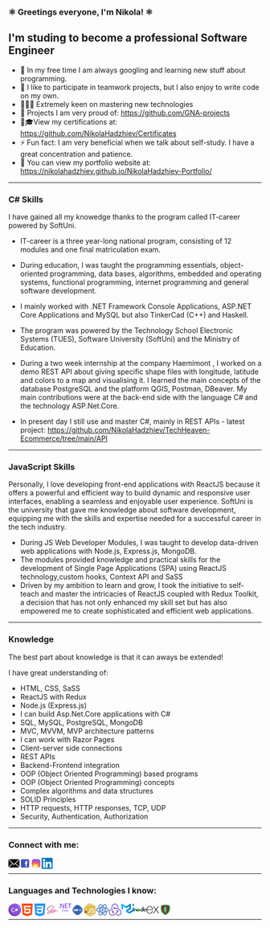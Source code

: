 ### ⚛️ Greetings everyone, I'm Nikola! ⚛️

## I'm studing to become a professional Software Engineer

- 🌱 In my free time I am always googling and learning new stuff about programming.
- 👯 I like to participate in teamwork projects, but I also enjoy to write code on my own.
- 👩🏻‍💻 Extremely keen on mastering new technologies
- 🚀 Projects I am very proud of: https://github.com/GNA-projects
- 🏅🎓View my certifications at: https://github.com/NikolaHadzhiev/Certificates
- ⚡ Fun fact: I am very beneficial when we talk about self-study. I have a great concentration and patience.
- 💼 You can view my portfolio website at: https://nikolahadzhiev.github.io/NikolaHadzhiev-Portfolio/
---

### C# Skills

I have gained all my knowedge thanks to the program called IT-career powered by SoftUni.

- IT-career is a three year-long national program, consisting of 12 modules and one final matriculation exam.

- During education, I was taught the programming essentials, object-oriented programming, data bases, algorithms, embedded and operating systems, functional programming, internet programming and general software development.

- I mainly worked with .NET Framework Console Applications, ASP.NET Core Applications and MySQL but also TinkerCad (C++) and Haskell.

- The program was powered by the Technology School Electronic Systems (TUES), Software University (SoftUni) and the Ministry of Education.

- During a two week internship at the company Haemimont , I worked on a demo REST API about giving specific shape files with longitude, latitude and colors to a map and visualising it. I learned the main concepts of the database PostgreSQL and the platform QGIS, Postman, DBeaver. My main contributions were at the back-end side with the language C# and the technology ASP.Net.Core.

- In present day I still use and master C#, mainly in REST APIs - latest project: https://github.com/NikolaHadzhiev/TechHeaven-Ecommerce/tree/main/API
---

### JavaScript Skills

Personally, I love developing front-end applications with ReactJS because it offers a powerful and efficient way to build dynamic and responsive user interfaces, enabling a seamless and enjoyable user experience.
SoftUni is the university that gave me knowledge about software development, equipping me with the skills and expertise needed for a successful career in the tech industry.

- During JS Web Developer Modules, I was taught to develop data-driven web applications with Node.js, Express.js, MongoDB.
- The modules provided knowledge and practical skills for the development of Single Page Applications (SPA) using ReactJS technology,custom hooks, Context API and SaSS
- Driven by my ambition to learn and grow, I took the initiative to self-teach and master the intricacies of ReactJS coupled with Redux Toolkit, a decision that has not only enhanced my skill set but has also empowered me to create sophisticated and efficient web applications.

---

### Knowledge 

The best part about knowledge is that it can aways be extended!

I have great understanding of: 
 - HTML, CSS, SaSS
 - ReactJS with Redux
 - Node.js (Express.js)
 - I can build Asp.Net.Core applications with C#
 - SQL, MySQL, PostgreSQL, MongoDB
 - MVC, MVVM, MVP architecture patterns
 - I can work with Razor Pages
 - Client-server side connections
 - REST APIs 
 - Backend-Frontend integration
 - OOP (Object Oriented Programming) based programs
 - OOP (Object Oriented Programming) concepts 
 - Complex algorithms and data structures
 - SOLID Principles
 - HTTP requests, HTTP responses, TCP, UDP
 - Security, Authentication, Authorization
---

### Connect with me:

[<img align="left" alt="nikola-hadzhiev | Gmail" width="22px" src="./images/email-white.svg" />][gmail]
[<img align="left" alt="nikola-hadzhiev | Facebook" width="22px" src="./images/facebook.svg" />][facebook]
[<img align="left" alt="nikola-hadzhiev | Facebook" width="22px" src="./images/instagram.svg" />][instagram]
[<img align="left" alt="nikola-hadzhiev | LinkedIn" width="22px" src="./images/linkedin.svg" />][linkedin]
<br />

---

### Languages and Technologies I know:

<img align="left" alt="C#" width="25px" src="./images/c-sharp.svg" />
<img align="left" alt="HTML" width="25px" src="./images/html.svg" />
<img align="left" alt="CSS" width="25px" src="./images/css.svg" />
<img align="left" alt="SaSS" width="25px" src="./images/sass.svg" />
<img align="left" alt=".NET Core" width="25px" src="./images/dot-net-core.svg" />
<img align="left" alt="ASP.NET Core" width="25px" src="./images/asp-net-core.svg" />
<img align="left" alt="JavaScript" width="25px" src="./images/javascript.svg" />
<img align="left" alt="React" width="25px" src="./images/react.svg" />
<img align="left" alt="Redux" width="25px" src="./images/redux.svg" />
<img align="left" alt="ExpressJS" width="25px" src="./images/material-ui.svg" />
<img align="left" alt="NodeJS" width="25px" src="./images/node.svg" />
<img align="left" alt="ExpressJS" width="25px" src="./images/express.svg" />
<img align="left" alt="MongoDB" width="25px" src="./images/mongodb.svg" />

<br />

---
[facebook]: https://www.facebook.com/profile.php?id=100006187568698
[instagram]: https://www.instagram.com/nikito.hadzhievv/
[gmail]: nikihad2012@gmail.com
[linkedin]: https://www.linkedin.com/in/nikola-hadzhiev-66879921a/

